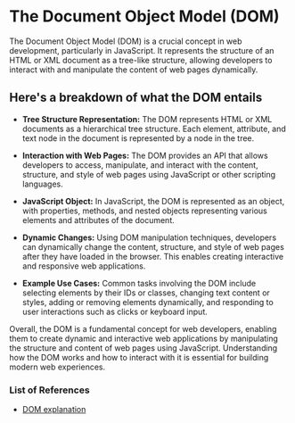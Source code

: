# The Document Object Model (DOM)

The Document Object Model (DOM) is a crucial concept in web development,
particularly in JavaScript. It represents the structure of an HTML or XML document
as a tree-like structure, allowing developers to interact with and
manipulate the content of web pages dynamically.

## Here's a breakdown of what the DOM entails

- **Tree Structure Representation:** The DOM represents HTML or XML documents
  as a hierarchical tree structure. Each element, attribute, and text node in the
  document is represented by a node in the tree.

- **Interaction with Web Pages:** The DOM provides an API that allows developers
  to access, manipulate, and interact with the content, structure, and style of
  web pages using JavaScript or other scripting languages.

- **JavaScript Object:** In JavaScript, the DOM is represented as an object,
  with properties, methods, and nested objects representing various elements
  and attributes of the document.

- **Dynamic Changes:** Using DOM manipulation techniques, developers can dynamically
  change the content, structure, and style of web pages after they have loaded
  in the browser. This enables creating interactive and responsive web applications.

- **Example Use Cases:** Common tasks involving the DOM include selecting elements
  by their IDs or classes, changing text content or styles, adding or removing
  elements dynamically, and responding to user interactions such as clicks or
  keyboard input.

Overall, the DOM is a fundamental concept for web developers, enabling them to
create dynamic and interactive web applications by manipulating the structure
and content of web pages using JavaScript. Understanding how the DOM works
and how to interact with it is essential for building modern web experiences.

### List of References

- [DOM explanation](https://www.youtube.com/watch?v=NO5kUNxGIu0)
